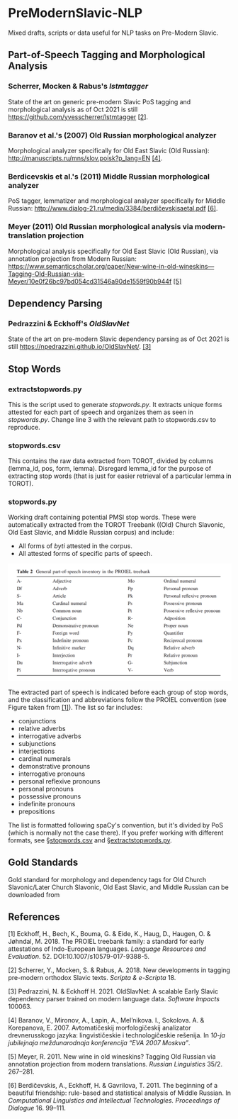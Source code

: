 # PreModernSlavic-NLP
Mixed drafts, scripts or data useful for NLP tasks on Pre-Modern Slavic.

## Part-of-Speech Tagging and Morphological Analysis

### Scherrer, Mocken & Rabus's *lstmtagger*
State of the art on generic pre-modern Slavic PoS tagging and morphological analysis as of Oct 2021 is still https://github.com/yvesscherrer/lstmtagger [[2]](#2).

### Baranov et al.'s (2007) Old Russian morphological analyzer
Morphological analyzer specifically for Old East Slavic (Old Russian): http://manuscripts.ru/mns/slov.poisk?p_lang=EN [[4]](#4).

### Berdicevskis et al.'s (2011) Middle Russian morphological analyzer
PoS tagger, lemmatizer and morphological analyzer specifically for Middle Russian: http://www.dialog-21.ru/media/3384/berdičevskisaetal.pdf [[6]](#6).

### Meyer (2011) Old Russian morphological analysis via modern-translation projection
Morphological analysis specifically for Old East Slavic (Old Russian), via annotation projection from Modern Russian: https://www.semanticscholar.org/paper/New-wine-in-old-wineskins—Tagging-Old-Russian-via-Meyer/10e0f26bc97bd054cd31546a90de1559f90b944f [[5]](#5)


## Dependency Parsing

### Pedrazzini & Eckhoff's *OldSlavNet*
State of the art on pre-modern Slavic dependency parsing as of Oct 2021 is still https://npedrazzini.github.io/OldSlavNet/. [[3]](#3)

## Stop Words

### extractstopwords.py
This is the script used to generate _stopwords.py_. It extracts unique forms attested for each part of speech and organizes them as seen in _stopwords.py_. Change line 3 with the relevant path to stopwords.csv to reproduce.

### stopwords.csv
This contains the raw data extracted from TOROT, divided by columns (lemma_id, pos, form, lemma). Disregard lemma_id for the purpose of extracting stop words (that is just for easier retrieval of a particular lemma in TOROT).

### stopwords.py
Working draft containing potential PMSl stop words. These were automatically extracted from the TOROT Treebank ((Old) Church Slavonic, Old East Slavic, and Middle Russian corpus) and include: 
- All forms of _byti_ attested in the corpus.
- All attested forms of specific parts of speech.

<img src="https://github.com/npedrazzini/PreModernSlavic-NLP/blob/main/POS_PROIEL.png" alt="drawing" width="600"/>

The extracted part of speech is indicated before each group of stop words, and the classification and abbreviations follow the PROIEL convention (see Figure taken from [[1]](#1)). The list so far includes: 

- conjunctions
- relative adverbs
- interrogative adverbs
- subjunctions
- interjections
- cardinal numerals
- demonstrative pronouns
- interrogative pronouns
- personal reflexive pronouns
- personal pronouns
- possessive pronouns
- indefinite pronouns
- prepositions

The list is formatted following spaCy's convention, but it's divided by PoS (which is normally not the case there). If you prefer working with different formats, see §[stopwords.csv](https://github.com/npedrazzini/PreModernSlavic-NLP#stopwordscsv) and §[extractstopwords.py](https://github.com/npedrazzini/PreModernSlavic-NLP#extractstopwordspy).

## Gold Standards
Gold standard for morphology and dependency tags for Old Church Slavonic/Later Church Slavonic, Old East Slavic, and Middle Russian can be downloaded from 

## References
<a id="1">[1]</a> Eckhoff, H., Bech, K., Bouma, G. & Eide, K., Haug, D., Haugen, O. & Jøhndal, M. 2018. The PROIEL treebank family: a standard for early attestations of Indo-European languages. _Language Resources and Evaluation_. 52. DOI:10.1007/s10579-017-9388-5. 

<a id="2">[2]</a> Scherrer, Y., Mocken, S. & Rabus, A. 2018. New developments in tagging pre-modern orthodox Slavic texts. *Scripta & e-Scripta* 18.

<a id="3">[3]</a> Pedrazzini, N. & Eckhoff H. 2021. OldSlavNet: A scalable Early Slavic dependency parser trained on modern language data. *Software Impacts* 100063.

<a id="4">[4]</a> Baranov, V., Mironov, A., Lapin, A., Mel’nikova. I., Sokolova. A. & Korepanova, E. 2007. Avtomatičeskij morfologičeskij analizator drevnerusskogo jazyka: lingvističeskie i technologičeskie rešenija. In *10-ja jubilejnaja meždunarodnaja konferencija “EVA 2007 Moskva”*.

<a id="5">[5]</a> Meyer, R. 2011. New wine in old wineskins? Tagging Old Russian via annotation projection from modern translations. *Russian Linguistics* 35/2. 267–281.

<a id="6">[6]</a> Berdičevskis, A., Eckhoff, H. & Gavrilova, T. 2011. The beginning of a beautiful friendship: rule-based and statistical analysis of Middle Russian. In *Computational Linguistics and Intellectual Technologies. Proceedings of Dialogue* 16. 99–111.